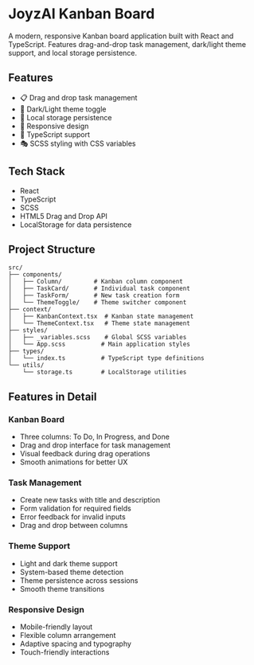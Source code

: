 # JoyzAI Kanban Board

A modern, responsive Kanban board application built with React and TypeScript. Features drag-and-drop task management, dark/light theme support, and local storage persistence.

## Features

- 📋 Drag and drop task management
- 🎨 Dark/Light theme toggle
- 💾 Local storage persistence
- 📱 Responsive design
- 🎯 TypeScript support
- 🎭 SCSS styling with CSS variables

## Tech Stack

- React
- TypeScript
- SCSS
- HTML5 Drag and Drop API
- LocalStorage for data persistence

## Project Structure

```
src/
├── components/
│   ├── Column/         # Kanban column component
│   ├── TaskCard/       # Individual task component
│   ├── TaskForm/       # New task creation form
│   └── ThemeToggle/    # Theme switcher component
├── context/
│   ├── KanbanContext.tsx  # Kanban state management
│   └── ThemeContext.tsx   # Theme state management
├── styles/
│   ├── _variables.scss    # Global SCSS variables
│   └── App.scss          # Main application styles
├── types/
│   └── index.ts          # TypeScript type definitions
└── utils/
    └── storage.ts        # LocalStorage utilities
```

## Features in Detail

### Kanban Board
- Three columns: To Do, In Progress, and Done
- Drag and drop interface for task management
- Visual feedback during drag operations
- Smooth animations for better UX

### Task Management
- Create new tasks with title and description
- Form validation for required fields
- Error feedback for invalid inputs
- Drag and drop between columns

### Theme Support
- Light and dark theme support
- System-based theme detection
- Theme persistence across sessions
- Smooth theme transitions

### Responsive Design
- Mobile-friendly layout
- Flexible column arrangement
- Adaptive spacing and typography
- Touch-friendly interactions
